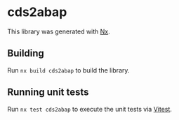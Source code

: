 # cds2abap

This library was generated with [Nx](https://nx.dev).

## Building

Run `nx build cds2abap` to build the library.

## Running unit tests

Run `nx test cds2abap` to execute the unit tests via [Vitest](https://vitest.dev/).
